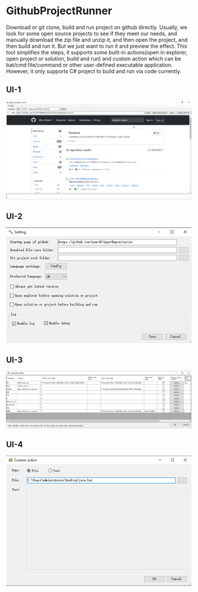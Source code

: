 # GithubProjectRunner
Download or git clone, build and run project on github directly. 
Usually, we look for some open source projects to see if they meet our needs, and manually download the zip file and unzip it, and then open the project, and then build and run it. But we just want
to run it and preview the effect. This tool simplifies the steps, it supports some built-in actions(open in explorer, open project or solution, build and run) and custom action which can be bat/cmd file/command or other user-defined executable application. However, it only supports C# project to build and run via code currently.

## UI-1
![UI Screenshort](https://github.com/victor-wiki/StaticResources/blob/master/StaticResources/images/projs/GithubProjectRunner/main.png?raw=true)


## UI-2
![UI Screenshort](https://github.com/victor-wiki/StaticResources/blob/master/StaticResources/images/projs/GithubProjectRunner/setting.png?raw=true)

## UI-3
![UI Screenshort](https://github.com/victor-wiki/StaticResources/blob/master/StaticResources/images/projs/GithubProjectRunner/languageSetting.png?raw=true)

## UI-4
![UI Screenshort](https://github.com/victor-wiki/StaticResources/blob/master/StaticResources/images/projs/GithubProjectRunner/customAction.png?raw=true)
